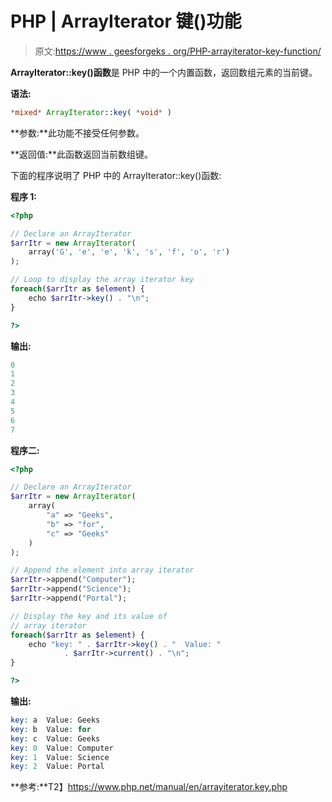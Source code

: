 # PHP | ArrayIterator 键()功能

> 原文:[https://www . geesforgeks . org/PHP-arrayiterator-key-function/](https://www.geeksforgeeks.org/php-arrayiterator-key-function/)

**ArrayIterator::key()函数**是 PHP 中的一个内置函数，返回数组元素的当前键。

**语法:**

```php
*mixed* ArrayIterator::key( *void* )
```

**参数:**此功能不接受任何参数。

**返回值:**此函数返回当前数组键。

下面的程序说明了 PHP 中的 ArrayIterator::key()函数:

**程序 1:**

```php
<?php

// Declare an ArrayIterator
$arrItr = new ArrayIterator(
    array('G', 'e', 'e', 'k', 's', 'f', 'o', 'r')
);

// Loop to display the array iterator key
foreach($arrItr as $element) {
    echo $arrItr->key() . "\n";
}

?>
```

**输出:**

```php
0
1
2
3
4
5
6
7

```

**程序二:**

```php
<?php

// Declare an ArrayIterator
$arrItr = new ArrayIterator(
    array(
        "a" => "Geeks",
        "b" => "for",
        "c" => "Geeks"
    )
);

// Append the element into array iterator
$arrItr->append("Computer");
$arrItr->append("Science");
$arrItr->append("Portal");

// Display the key and its value of
// array iterator
foreach($arrItr as $element) {
    echo "key: " . $arrItr->key() . "  Value: "
            . $arrItr->current() . "\n";
}

?>
```

**输出:**

```php
key: a  Value: Geeks
key: b  Value: for
key: c  Value: Geeks
key: 0  Value: Computer
key: 1  Value: Science
key: 2  Value: Portal

```

**参考:**T2】https://www.php.net/manual/en/arrayiterator.key.php